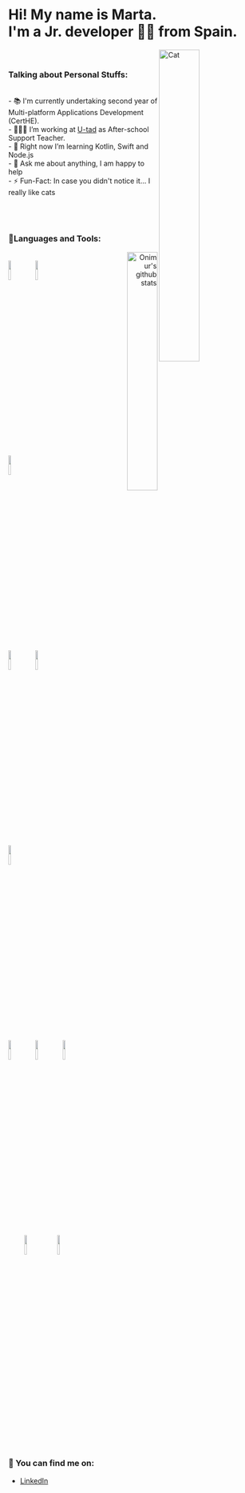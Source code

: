 # Hi! My name is Marta.<br/> I'm a Jr. developer 👩‍💻 from Spain.

<!-- ### <img src="https://media.giphy.com/media/VgCDAzcKvsR6OM0uWg/giphy.gif" width="40">This description is still on progress. <img src="https://media.giphy.com/media/VgCDAzcKvsR6OM0uWg/giphy.gif" width="40"><br/> -->

<!-- Talking about you -->
<img width="40%" align="right"  alt="Cat" src="https://c.tenor.com/Tu7XoDwwzgwAAAAC/test-cat-typing.gif" /> </br> 
### Talking about Personal Stuffs: 
<br/>
- 📚 I'm currently undertaking second year of Multi-platform Applications Development (CertHE). <br/>
- 👨🏽‍💻 I’m working at <a href="https://www.linkedin.com/school/u-tad/">U-tad</a> as After-school Support Teacher. <br/>
- 🌱 Right now I’m  learning Kotlin, Swift and Node.js <br/> 
- 💬 Ask me about anything, I am happy to help <br/> 
- ⚡️ Fun-Fact: In case you didn't notice it... I really like cats<br/> <br/>
<br/><br/>



### 🔭Languages and Tools: 
<p align="right">
  <img width="35%" align="right" alt="Onimur's github stats" src="https://github-readme-stats.vercel.app/api/top-langs/?username=martamagui" />
</p>
<br/>
<code><img width="10%" src="https://www.vectorlogo.zone/logos/java/java-ar21.svg"></code>
<code><img width="10%" src="https://www.vectorlogo.zone/logos/kotlinlang/kotlinlang-ar21.svg"></code>
<code><img width="10%" src="https://www.vectorlogo.zone/logos/android/android-ar21.svg"></code>
<br/>
<code><img width="10%" src="https://www.vectorlogo.zone/logos/mysql/mysql-ar21.svg"></code>
<code><img width="10%" src="https://www.vectorlogo.zone/logos/json/json-ar21.svg"></code>
<code><img width="10%" src="https://www.vectorlogo.zone/logos/git-scm/git-scm-ar21.svg"></code>
<br/>
<code><img width="10%" src="https://www.vectorlogo.zone/logos/w3_html5/w3_html5-ar21.svg"></code>
<code><img width="10%" src="https://www.vectorlogo.zone/logos/w3_css/w3_css-ar21.svg"></code>
<code><img width="10%" src="https://www.vectorlogo.zone/logos/javascript/javascript-ar21.svg"></code>
<br/>
&nbsp;&nbsp;&nbsp;&nbsp;&nbsp;&nbsp;&nbsp;
<code><img width="10%" src="https://www.vectorlogo.zone/logos/sass-lang/sass-lang-ar21.svg"></code>&nbsp;&nbsp;&nbsp;
<code><img width="10%" src="https://www.vectorlogo.zone/logos/reactjs/reactjs-ar21.svg"></code>
<br/>
<br/>
<br/>



### 🔎 You can find me on:
- <a href="https://www.linkedin.com/in/marta-m-aguilera/">LinkedIn</a>


<!--
**martamagui/martamagui** is a ✨ _special_ ✨ repository because its `README.md` (this file) appears on your GitHub profile.

Here are some ideas to get you started:
### ✔️ I'm currently learning
- Kotlin
- Swift
- Java
- Js


- 😄 Pronouns: 
- ⚡ Fun fact: 
-  I’m currently working on ...
- 🌱 I’m currently learning ...
- 👯 I’m looking to collaborate on ...
- 🤔 I’m looking for help with ...
- 💬 Ask me about ...
- 📫 How to reach me: ...
- 😄 Pronouns: ...
- ⚡ Fun fact: ...
-->
